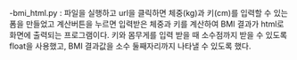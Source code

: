 -bmi_html.py : 파일을 실행하고 url을 클릭하면 체중(kg)과 키(cm)를 입력할 수 있는 폼을 만들었고 계산버튼을 누르면 입력받은 체중과 키를 계산하여 BMI 결과가 html로 화면에 출력되는 프로그램이다. 키와 몸무게를 입력 받을 때 소수점까지 받을 수 있도록 float을 사용했고, BMI 결과값을 소수 둘째자리까지 나타낼 수 있도록 했다.
